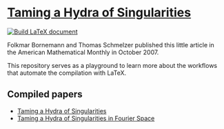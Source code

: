 # [Taming a Hydra of Singularities](https://www.tandfonline.com/doi/pdf/10.1080/00029890.2007.11920464)

[![Build LaTeX document](https://github.com/tschm/hydra/actions/workflows/latex.yml/badge.svg)](https://github.com/tschm/hydra/actions/workflows/latex.yml)

Folkmar Bornemann and Thomas Schmelzer published this little article
in the American Mathematical Monthly in October 2007.

This repository serves as a playground to learn more about the workflows that automate
the compilation with LaTeX.

## Compiled papers

* [Taming a Hydra of Singularities](https://github.com/tschm/hydra/blob/draft/Hydra.pdf)
* [Taming a Hydra of Singularities in Fourier Space](https://github.com/tschm/hydra/blob/draft/Fourier.pdf)
